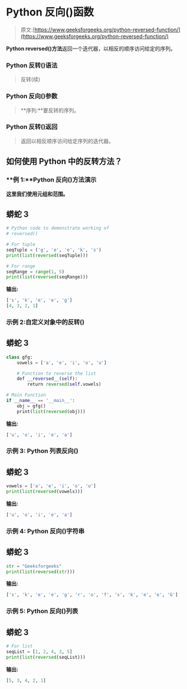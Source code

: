 # Python 反向()函数

> 原文:[https://www.geeksforgeeks.org/python-reversed-function/](https://www.geeksforgeeks.org/python-reversed-function/)

**Python reversed()方法**返回一个迭代器，以相反的顺序访问给定的序列。

### **Python 反转()语法**

> 反转(续)

### **Python 反向()参数**

> **序列:**要反转的序列。

### **Python 反转()返回**

> 返回以相反顺序访问给定序列的迭代器。

## 如何使用 Python 中的**反转方法？**

### **例 1:**Python 反向()方法演示

**这里我们使用元组和范围。**

## **蟒蛇 3**

```py
# Python code to demonstrate working of
# reversed()

# For tuple
seqTuple = ('g', 'e', 'e', 'k', 's')
print(list(reversed(seqTuple)))

# For range
seqRange = range(1, 5)
print(list(reversed(seqRange)))
```

****输出:****

```py
['s', 'k', 'e', 'e', 'g']
[4, 3, 2, 1]
```

### **示例 2:自定义对象中的反转()**

## **蟒蛇 3**

```py
class gfg:
    vowels = ['a', 'e', 'i', 'o', 'u']

    # Function to reverse the list
    def __reversed__(self):
        return reversed(self.vowels)

# Main Function   
if __name__ == '__main__':
    obj = gfg()
    print(list(reversed(obj)))
```

****输出:****

```py
['u', 'o', 'i', 'e', 'a']
```

### **示例 3: Python 列表反向()**

## **蟒蛇 3**

```py
vowels = ['a', 'e', 'i', 'o', 'u']
print(list(reversed(vowels)))
```

****输出:****

```py
['u', 'o', 'i', 'e', 'a']
```

### **示例 4: Python 反向()字符串**

## **蟒蛇 3**

```py
str = "Geeksforgeeks"
print(list(reversed(str)))
```

****输出:****

```py
['s', 'k', 'e', 'e', 'g', 'r', 'o', 'f', 's', 'k', 'e', 'e', 'G']
```

### **示例 5: Python 反向()列表**

## **蟒蛇 3**

```py
# For list
seqList = [1, 2, 4, 3, 5]
print(list(reversed(seqList)))
```

****输出:****

```py
[5, 3, 4, 2, 1]
```